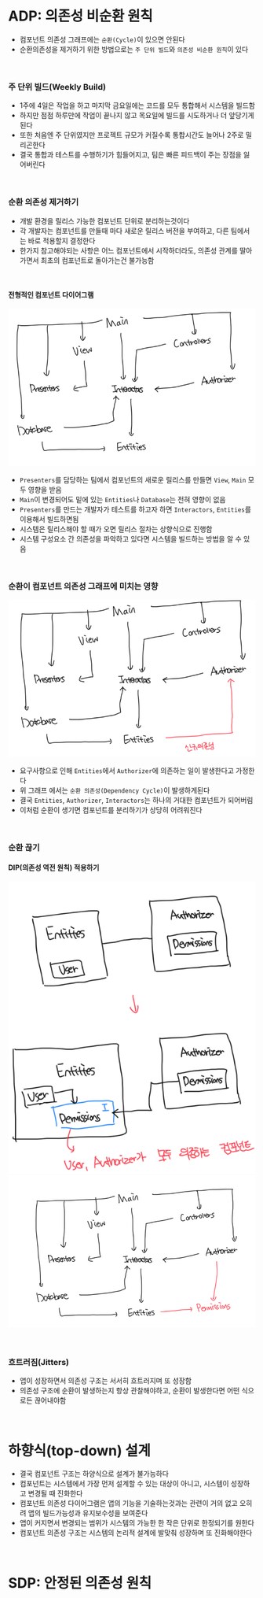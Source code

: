 # ADP: 의존성 비순환 원칙

- 컴포넌트 의존성 그래프에는 `순환(Cycle)`이 있으면 안된다
- 순환의존성을 제거하기 위한 방법으로는 `주 단위 빌드`와 `의존성 비순환 원칙`이 있다

<br>

### 주 단위 빌드(Weekly Build)

- 1주에 4일은 작업을 하고 마지막 금요일에는 코드를 모두 통합해서 시스템을 빌드함
- 하지만 점점 하루만에 작업이 끝나지 않고 목요일에 빌드를 시도하거나 더 앞당기게된다
- 또한 처음엔 주 단위였지만 프로젝트 규모가 커질수록 통합시간도 늘어나 2주로 밀리곤한다
- 결국 통합과 테스트를 수행하기가 힘들어지고, 팀은 빠른 피드백이 주는 장점을 잃어버린다

<br>

### 순환 의존성 제거하기

- 개발 환경을 릴리스 가능한 컴포넌트 단위로 분리하는것이다
- 각 개발자는 컴포넌트를 만들때 마다 새로운 릴리스 버전을 부여하고, 다른 팀에서는 바로 적용할지 결정한다
- 한가지 참고해야되는 사항은 어느 컴포넌트에서 시작하더라도, 의존성 관계를 딸아가면서 최초의 컴포넌트로 돌아가는건 불가능함

<br>

#### 전형적인 컴포넌트 다이어그램

![alt text](image.png)

- `Presenters`를 담당하는 팀에서 컴포넌트의 새로운 릴리스를 만들면 `View`, `Main` 모두 영향을 받음
- `Main`이 변경되어도 밑에 있는 `Entities`나 `Database`는 전혀 영향이 없음
- `Presenters`를 만드는 개발자가 테스트를 하고자 하면 `Interactors`, `Entities`를 이용해서 빌드하면됨
- 시스템은 릴리스해야 할 때가 오면 릴리스 절차는 상향식으로 진행함
- 시스템 구성요소 간 의존성을 파악하고 있다면 시스템을 빌드하는 방법을 알 수 있음

<br>

### 순환이 컴포넌트 의존성 그래프에 미치는 영향

![alt text](image-1.png)

- 요구사항으로 인해 `Entities`에서 `Authorizer`에 의존하는 일이 발생한다고 가정한다
- 위 그래프 에서는 `순환 의존성(Dependency Cycle)`이 발생하게된다
- 결국 `Entities`, `Authorizer`, `Interactors`는 하나의 거대한 컴포넌트가 되어버림
- 이처럼 순환이 생기면 컴포넌트를 분리하기가 상당히 어려워진다

<br>

### 순환 끊기

#### DIP(의존성 역전 원칙) 적용하기

![alt text](image-2.png)
![alt text](image-3.png)

<br>

### 흐트러짐(Jitters)

- 앱이 성장하면서 의존성 구조는 서서히 흐트러지며 또 성장함
- 의존성 구조에 순환이 발생하는지 항상 관찰해야하고, 순환이 발생한다면 어떤 식으로든 끊어내야함

<br>

# 하향식(top-down) 설계

- 결국 컴포넌트 구조는 하양식으로 설계가 불가능하다
- 컴포넌트는 시스템에서 가장 먼저 설계할 수 있는 대상이 아니고, 시스템이 성장하고 변경될 때 진화한다
- 컴포넌트 의존성 다이어그램은 앱의 기능을 기술하는것과는 관련이 거의 없고 오히려 앱의 빌드가능성과 유지보수성을 보여준다
- 앱이 커지면서 변경되는 범위가 시스템의 가능한 한 작은 단위로 한정되기를 원한다
- 컴포넌트 의존성 구조는 시스템의 논리적 설계에 발맞춰 성장하며 또 진화해야한다

<br>

# SDP: 안정된 의존성 원칙
